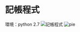 # 記帳程式
環境：python 2.7
![記帳程式](https://user-images.githubusercontent.com/30222618/112648434-7eda6000-8e84-11eb-9066-49a90087015b.JPG)
![pie](https://user-images.githubusercontent.com/30222618/112648558-9dd8f200-8e84-11eb-9cbd-277cbc9159b2.png)
